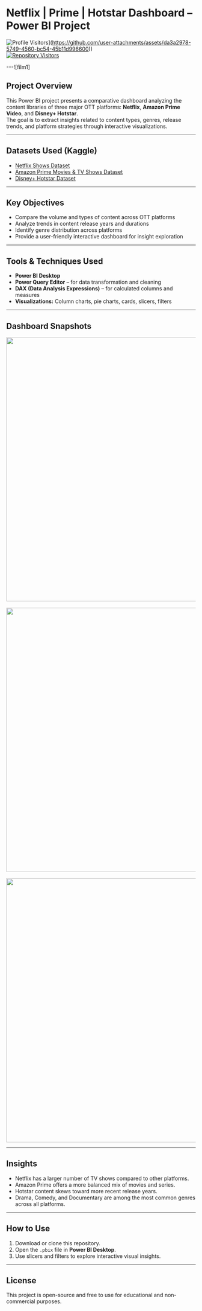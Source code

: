 #  Netflix | Prime | Hotstar Dashboard – Power BI Project

![Profile Visitors]([https://gpvc.arturio.dev/undiscovered-genius)](https://github.com/user-attachments/assets/da3a2978-5749-4560-bc54-45b11d996600))  
[![Repository Visitors](https://visitor-badge.glitch.me/badge?page_id=undiscovered-genius.undiscovered-genius/Netflix-Prime-Hotstar-Dashboard-Power-BI)](https://github.com/undiscovered-genius/Netflix-Prime-Hotstar-Dashboard-Power-BI)

---![film1]


##  Project Overview

This Power BI project presents a comparative dashboard analyzing the content libraries of three major OTT platforms: **Netflix**, **Amazon Prime Video**, and **Disney+ Hotstar**.  
The goal is to extract insights related to content types, genres, release trends, and platform strategies through interactive visualizations.

---

##  Datasets Used (Kaggle)

- [Netflix Shows Dataset](https://www.kaggle.com/datasets/shivamb/netflix-shows)  
- [Amazon Prime Movies & TV Shows Dataset](https://www.kaggle.com/datasets/shivamb/amazon-prime-movies-and-tv-shows)  
- [Disney+ Hotstar Dataset](https://www.kaggle.com/datasets/shivamb/disney-movies-and-tv-shows)

---

##  Key Objectives

- Compare the volume and types of content across OTT platforms  
- Analyze trends in content release years and durations  
- Identify genre distribution across platforms  
- Provide a user-friendly interactive dashboard for insight exploration

---

##  Tools & Techniques Used

- **Power BI Desktop**  
- **Power Query Editor** – for data transformation and cleaning  
- **DAX (Data Analysis Expressions)** – for calculated columns and measures  
- **Visualizations:** Column charts, pie charts, cards, slicers, filters

---

##  Dashboard Snapshots

<img src='Pics/1.jpg' width="700">
<br><br>
<img src='Pics/2.jpg' width="700">
<br><br>
<img src='Pics/3.jpg' width="700">

---

##  Insights

- Netflix has a larger number of TV shows compared to other platforms.  
- Amazon Prime offers a more balanced mix of movies and series.  
- Hotstar content skews toward more recent release years.  
- Drama, Comedy, and Documentary are among the most common genres across all platforms.

---

##  How to Use

1. Download or clone this repository.  
2. Open the `.pbix` file in **Power BI Desktop**.  
3. Use slicers and filters to explore interactive visual insights.

---

##  License

This project is open-source and free to use for educational and non-commercial purposes.
